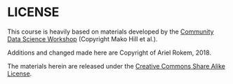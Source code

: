 # LICENSE 

This course is heavily based on materials developed by the 
[Community Data Science Workshop](https://wiki.communitydata.cc) (Copyright Mako Hill et al.). 

Additions and changed made here are Copyright of Ariel Rokem, 2018. 

The materials herein are released under the
[Creative Commons Share Alike License](https://creativecommons.org/licenses/by-sa/3.0/us/).